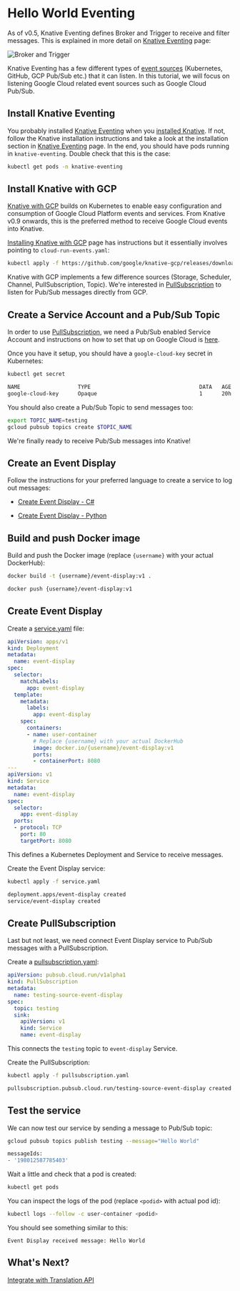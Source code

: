 # Hello World Eventing

As of v0.5, Knative Eventing defines Broker and Trigger to receive and filter messages. This is explained in more detail on [Knative Eventing](https://www.knative.dev/docs/eventing/) page:

![Broker and Trigger](https://www.knative.dev/docs/eventing/images/broker-trigger-overview.svg)

Knative Eventing has a few different types of [event sources](https://knative.dev/docs/eventing/sources/) (Kubernetes, GitHub, GCP Pub/Sub etc.) that it can listen. In this tutorial, we will focus on listening Google Cloud related event sources such as Google Cloud Pub/Sub. 

## Install Knative Eventing

You probably installed [Knative Eventing](https://www.knative.dev/docs/eventing/) when you [installed Knative](https://www.knative.dev/docs/install/). If not, follow the Knative installation instructions and take a look at the installation section in [Knative Eventing](https://www.knative.dev/docs/eventing/) page. In the end, you should have pods running in `knative-eventing`. Double check that this is the case:

```bash
kubectl get pods -n knative-eventing
```
## Install Knative with GCP 

[Knative with GCP](https://github.com/google/knative-gcp) builds on Kubernetes to enable easy configuration and consumption of Google Cloud Platform events and services. From Knative v0.9 onwards, this is the preferred method to receive Google Cloud events into Knative. 

[Installing Knative with GCP](https://github.com/google/knative-gcp/blob/master/docs/install/README.md) page has instructions but it essentially involves pointing to `cloud-run-events.yaml`:

```bash
kubectl apply -f https://github.com/google/knative-gcp/releases/download/v0.9.0/cloud-run-events.yaml
```

Knative with GCP implements a few difference sources (Storage, Scheduler, Channel, PullSubscription, Topic). We're interested in [PullSubscription](https://github.com/google/knative-gcp/blob/master/docs/pullsubscription/README.md) to listen for Pub/Sub messages directly from GCP. 

## Create a Service Account and a Pub/Sub Topic

In order to use [PullSubscription](https://github.com/google/knative-gcp/blob/master/docs/pullsubscription/README.md), we need a Pub/Sub enabled Service Account and instructions on how to set that up on Google Cloud is [here](https://github.com/google/knative-gcp/tree/master/docs/pubsub). 

Once you have it setup, you should have a `google-cloud-key` secret in Kubernetes:

```bash
kubectl get secret

NAME                  TYPE                                  DATA   AGE
google-cloud-key      Opaque                                1      20h
```
You should also create a Pub/Sub Topic to send messages too:

```bash
export TOPIC_NAME=testing
gcloud pubsub topics create $TOPIC_NAME
```
We're finally ready to receive Pub/Sub messages into Knative! 

## Create an Event Display

Follow the instructions for your preferred language to create a service to log out messages:

* [Create Event Display - C#](08-helloworldeventing-csharp.md)

* [Create Event Display - Python](08-helloworldeventing-python.md)

## Build and push Docker image

Build and push the Docker image (replace `{username}` with your actual DockerHub):

```bash
docker build -t {username}/event-display:v1 .

docker push {username}/event-display:v1
```

## Create Event Display

Create a [service.yaml](../eventing/event-display/service.yaml) file:

```yaml
apiVersion: apps/v1
kind: Deployment
metadata:
  name: event-display
spec:
  selector:
    matchLabels:
      app: event-display
  template:
    metadata:
      labels:
        app: event-display
    spec:
      containers:
      - name: user-container
        # Replace {username} with your actual DockerHub
        image: docker.io/{username}/event-display:v1
        ports:
        - containerPort: 8080
---
apiVersion: v1
kind: Service
metadata:
  name: event-display
spec:
  selector:
    app: event-display
  ports:
  - protocol: TCP
    port: 80
    targetPort: 8080
```

This defines a Kubernetes Deployment and Service to receive messages. 

Create the Event Display service:

```bash
kubectl apply -f service.yaml

deployment.apps/event-display created
service/event-display created
```

## Create PullSubscription

Last but not least, we need connect Event Display service to Pub/Sub messages with a PullSubscription. 

Create a [pullsubscription.yaml](../eventing/event-display/pullsubscription.yaml):

```yaml
apiVersion: pubsub.cloud.run/v1alpha1
kind: PullSubscription
metadata:
  name: testing-source-event-display
spec:
  topic: testing
  sink:
    apiVersion: v1
    kind: Service
    name: event-display
```
This connects the `testing` topic to `event-display` Service. 

Create the PullSubscription:

```bash
kubectl apply -f pullsubscription.yaml

pullsubscription.pubsub.cloud.run/testing-source-event-display created
```

## Test the service

We can now test our service by sending a message to Pub/Sub topic:

```bash
gcloud pubsub topics publish testing --message="Hello World"

messageIds:
- '198012587785403'
```

Wait a little and check that a pod is created:

```bash
kubectl get pods
```

You can inspect the logs of the pod (replace `<podid>` with actual pod id):

```bash
kubectl logs --follow -c user-container <podid>
```

You should see something similar to this:

```text
Event Display received message: Hello World
```

## What's Next?

[Integrate with Translation API](09-translationeventing.md)
